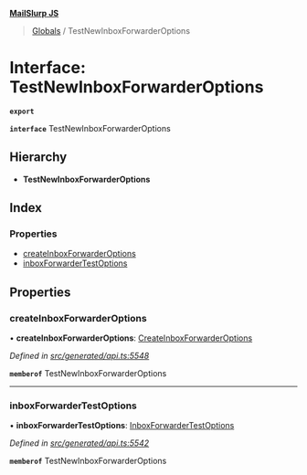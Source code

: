**[MailSlurp JS](../README.md)**

> [Globals](../README.md) / TestNewInboxForwarderOptions

# Interface: TestNewInboxForwarderOptions

**`export`** 

**`interface`** TestNewInboxForwarderOptions

## Hierarchy

* **TestNewInboxForwarderOptions**

## Index

### Properties

* [createInboxForwarderOptions](testnewinboxforwarderoptions.md#createinboxforwarderoptions)
* [inboxForwarderTestOptions](testnewinboxforwarderoptions.md#inboxforwardertestoptions)

## Properties

### createInboxForwarderOptions

•  **createInboxForwarderOptions**: [CreateInboxForwarderOptions](../modules/createinboxforwarderoptions.md)

*Defined in [src/generated/api.ts:5548](https://github.com/mailslurp/mailslurp-client/blob/cce5bf2/src/generated/api.ts#L5548)*

**`memberof`** TestNewInboxForwarderOptions

___

### inboxForwarderTestOptions

•  **inboxForwarderTestOptions**: [InboxForwarderTestOptions](inboxforwardertestoptions.md)

*Defined in [src/generated/api.ts:5542](https://github.com/mailslurp/mailslurp-client/blob/cce5bf2/src/generated/api.ts#L5542)*

**`memberof`** TestNewInboxForwarderOptions

